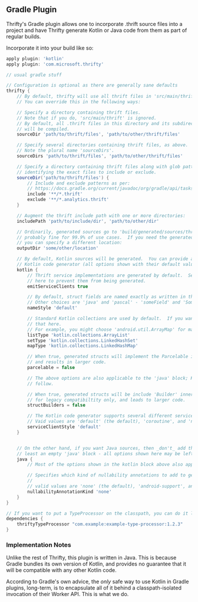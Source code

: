 Gradle Plugin
-------------------

Thrifty's Gradle plugin allows one to incorporate .thrift source files into a project
and have Thrifty generate Kotlin or Java code from them as part of regular builds.

Incorporate it into your build like so:

```groovy
apply plugin: 'kotlin'
apply plugin: 'com.microsoft.thrifty'

// usual gradle stuff

// Configuration is optional as there are generally sane defaults
thrifty {
    // By default, thrifty will use all thrift files in 'src/main/thrift'.
    // You can override this in the following ways:

    // Specify a directory containing thrift files.
    // Note that if you do, 'src/main/thrift' is ignored.
    // By default, all .thrift files in this directory and its subdirectores
    // will be compiled.
    sourceDir 'path/to/thrift/files', 'path/to/other/thrift/files'

    // Specify several directories containing thrift files, as above.
    // Note the plural name 'sourceDirs'.
    sourceDirs 'path/to/thrift/files', 'path/to/other/thrift/files'

    // Specify a directory containing thrift files along with glob patterns
    // identifying the exact files to include or exclude.
    sourceDir('path/to/thrift/files') {
        // Include and exclude patterns as per:
        // https://docs.gradle.org/current/javadoc/org/gradle/api/tasks/util/PatternFilterable.html
        include '**/*.thrift'
        exclude '**/*.analytics.thrift'
    }

    // Augment the thrift include path with one or more directories:
    includePath 'path/to/include/dir', 'path/to/other/dir'

    // Ordinarily, generated sources go to 'build/generated/sources/thrifty', and this is
    // probably fine for 99.9% of use cases.  If you need the generated sources elsewhere,
    // you can specify a different location:
    outputDir 'some/other/location'

    // By default, Kotlin sources will be generated.  You can provide a few options to the
    // Kotlin code generator (all options shown with their default values):
    kotlin {
        // Thrift service implementations are generated by default.  Set 'false'
        // here to prevent them from being generated.
        emitServiceClients true

        // By default, struct fields are named exactly as written in the .thrift IDL.
        // Other choices are 'java' and 'pascal' - 'someField' and 'SomeField', respectively.
        nameStyle 'default'

        // Standard Kotlin collections are used by default.  If you want something custom, provide
        // that here.
        // For example, you might choose 'android.util.ArrayMap' for maps.
        listType 'kotlin.collections.ArrayList'
        setType 'kotlin.collections.LinkedHashSet'
        mapType 'kotlin.collections.LinkedHashMap'

        // When true, generated structs will implement the Parcelable interface.  This is optional,
        // and results in larger code.
        parcelable = false

        // The above options are also applicable to the 'java' block; Kotlin-specific options
        // follow.

        // When true, generated structs will be include 'Builder' inner classes.  This is
        // for legacy compatibiltity only, and leads to larger code.
        structBuilders = false

        // The Kotlin code generator supports several different service-client API styles.
        // Vaid values are 'default' (the default), 'coroutine', and 'none'.
        serviceClientStyle 'default'
    }


    // On the other hand, if you want Java sources, then _don't_ add the kotlin block.  Add at
    // least an empty 'java' block - all options shown here may be left out entirely.
    java {
        // Most of the options shown in the kotlin block above also apply here.

        // Specifies which kind of nullability annotations to add to generated code, if any.
        //
        // valid values are 'none' (the default), 'android-support', and 'androidx'.
        nullabilityAnnotationKind 'none'
    }
}

// If you want to put a TypeProcessor on the classpath, you can do it like so:
dependencies {
    thriftyTypeProcessor "com.example:example-type-processor:1.2.3"
}
```

### Implementation Notes

Unlike the rest of Thrifty, this plugin is written in Java.  This is because Gradle bundles its own version of Kotlin, and provides no guarantee that it will be compatible with any other Kotlin code.

According to Gradle's own advice, the _only_ safe way to use Kotlin in Gradle plugins, long-term, is to encapsulate all of it behind a classpath-isolated invocation of their Worker API.  This is what we do.
